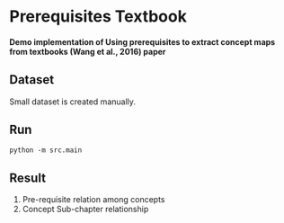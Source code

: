 # Prerequisites Textbook

#### Demo implementation of Using prerequisites to extract concept maps from textbooks (Wang et al., 2016) paper


## Dataset
Small dataset is created manually.

## Run
` python -m src.main `

## Result
1. Pre-requisite relation among concepts
2. Concept Sub-chapter relationship
